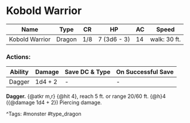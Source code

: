 # Kobold Warrior

| Name | Type | CR | HP | AC | Speed |
|------|------|----|----|----|-------|
| Kobold Warrior | Dragon | 1/8 | 7 (3d6 - 3) | 14 | walk: 30 ft. |

### Actions:

| Ability | Damage | Save DC & Type | On Successful Save |
|---------|--------|----------------|--------------------|
| Dagger | 1d4 + 2 | - | - |


**Dagger.** {@atkr m,r} {@hit 4}, reach 5 ft. or range 20/60 ft. {@h}4 ({@damage 1d4 + 2}) Piercing damage.

^Tags: #monster #type_dragon